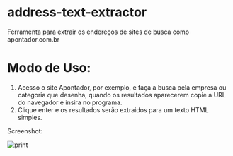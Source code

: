 address-text-extractor
======================
Ferramenta para extrair os endereços de sites de busca como apontador.com.br

Modo de Uso:
=====
1. Acesso o site Apontador, por exemplo, e faça a busca pela empresa ou categoria que desenha,
quando os resultados aparecerem copie a URL do navegador e insira no programa.
2. Clique enter e os resultados serão extraidos para um texto HTML simples.

Screenshot:

![print](https://raw.github.com/CriativaSoft/address-text-extractor/master/docs/screen01.png)

